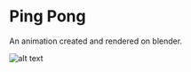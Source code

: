 # Ping Pong

An animation created and rendered on blender.

![alt text][gif]

[gif]: https://github.com/lestercardoz11/ping-pong-animation/blob/master/Final%20Animation/ping-pong.gif "ping pong gif"
